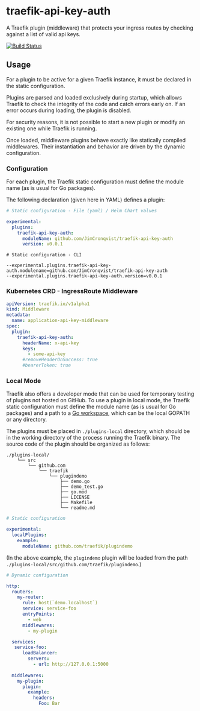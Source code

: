 # traefik-api-key-auth

A Traefik plugin (middleware) that protects your ingress routes by checking against a list of valid api keys.

[![Build Status](https://github.com/JimCronqvist/traefik-api-key-auth/workflows/Main/badge.svg?branch=master)](https://github.com/jimcronqvist/traefik-api-key-auth/actions)

## Usage

For a plugin to be active for a given Traefik instance, it must be declared in the static configuration.

Plugins are parsed and loaded exclusively during startup, which allows Traefik to check the integrity of the code and catch errors early on.
If an error occurs during loading, the plugin is disabled.

For security reasons, it is not possible to start a new plugin or modify an existing one while Traefik is running.

Once loaded, middleware plugins behave exactly like statically compiled middlewares.
Their instantiation and behavior are driven by the dynamic configuration.

### Configuration

For each plugin, the Traefik static configuration must define the module name (as is usual for Go packages).

The following declaration (given here in YAML) defines a plugin:

```yaml
# Static configuration - File (yaml) / Helm Chart values

experimental:
  plugins:
    traefik-api-key-auth:
      moduleName: github.com/JimCronqvist/traefik-api-key-auth
      version: v0.0.1
```

 
```
# Static configuration - CLI

--experimental.plugins.traefik-api-key-auth.modulename=github.com/JimCronqvist/traefik-api-key-auth
--experimental.plugins.traefik-api-key-auth.version=v0.0.1
```



### Kubernetes CRD - IngressRoute Middleware

```yaml
apiVersion: traefik.io/v1alpha1
kind: Middleware
metadata:
  name: application-api-key-middleware
spec:
  plugin:
    traefik-api-key-auth:
      headerName: x-api-key
      keys:
        - some-api-key
      #removeHeaderOnSuccess: true
      #bearerToken: true
```

### Local Mode

Traefik also offers a developer mode that can be used for temporary testing of plugins not hosted on GitHub.
To use a plugin in local mode, the Traefik static configuration must define the module name (as is usual for Go packages) and a path to a [Go workspace](https://golang.org/doc/gopath_code.html#Workspaces), which can be the local GOPATH or any directory.

The plugins must be placed in `./plugins-local` directory,
which should be in the working directory of the process running the Traefik binary.
The source code of the plugin should be organized as follows:

```
./plugins-local/
    └── src
        └── github.com
            └── traefik
                └── plugindemo
                    ├── demo.go
                    ├── demo_test.go
                    ├── go.mod
                    ├── LICENSE
                    ├── Makefile
                    └── readme.md
```

```yaml
# Static configuration

experimental:
  localPlugins:
    example:
      moduleName: github.com/traefik/plugindemo
```

(In the above example, the `plugindemo` plugin will be loaded from the path `./plugins-local/src/github.com/traefik/plugindemo`.)

```yaml
# Dynamic configuration

http:
  routers:
    my-router:
      rule: host(`demo.localhost`)
      service: service-foo
      entryPoints:
        - web
      middlewares:
        - my-plugin

  services:
   service-foo:
      loadBalancer:
        servers:
          - url: http://127.0.0.1:5000
  
  middlewares:
    my-plugin:
      plugin:
        example:
          headers:
            Foo: Bar
```
